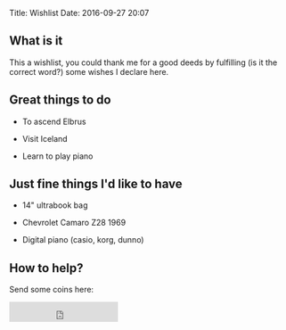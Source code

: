 Title: Wishlist
Date: 2016-09-27 20:07

## What is it

This a wishlist, you could thank me for a good deeds by fulfilling (is it the correct word?) some wishes I declare here.

## Great things to do

-   To ascend Elbrus

-   Visit Iceland

-   Learn to play piano

## Just fine things I'd like to have

-   14" ultrabook bag

-   Chevrolet Camaro Z28 1969

-   Digital piano (casio, korg, dunno)

## How to help?

Send some coins here:

<iframe src="https://money.yandex.ru/quickpay/button-widget?targets=Gift%20to%20Kirill%20K%20to%20support%20his%20deeds&default-sum=100&button-text=12&yamoney-payment-type=on&button-size=m&button-color=white&successURL=http%3A%2F%2Fagrrh.com%2Fthanks&quickpay=small&account=410012208965804&" width="195" height="36" frameborder="0" allowtransparency="true" scrolling="no"></iframe>
